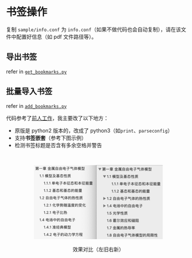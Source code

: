 # 书签操作

复制 `sample/info.conf` 为 `info.conf`（如果不做代码也会自动复制），请在该文件中配置好信息（如 pdf 文件路径等）。

## 导出书签

refer in [`get_bookmarks.py`](./get_bookmarks.py)

## 批量导入书签

refer in [`add_bookmarks.py`](./add_bookmarks.py)

代码参考了[前人工作](https://www.jianshu.com/p/1aac3ae4d620)，我主要改了以下地方：

- 原版是 python2 版本的，改成了 python3（如`print`、`parseconfig`）
- 支持**书签嵌套**（参考下图示例）
- 检测书签标题是否含有多余空格并警告

</br>
<p align="center">
  <img src="./sample/compare.png" width="70%"/>
</p>
<p align="center">效果对比（左旧右新）</p>

